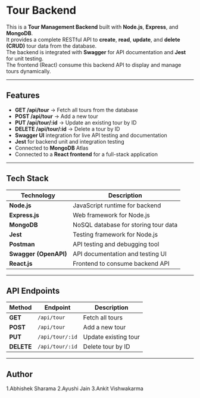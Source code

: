 #  Tour  Backend

This is a **Tour Management Backend** built with **Node.js**, **Express**, and **MongoDB**.  
It provides a complete RESTful API to **create**, **read**, **update**, and **delete (CRUD)** tour data from the database.  
The backend is integrated with **Swagger** for API documentation and **Jest** for unit testing.  
The frontend (React) consume this backend API to display and manage tours dynamically.

---

##  Features

-  **GET /api/tour** → Fetch all tours from the database  
-  **POST /api/tour** → Add a new tour  
-  **PUT /api/tour/:id** → Update an existing tour by ID  
-  **DELETE /api/tour/:id** → Delete a tour by ID  
-  **Swagger UI** integration for live API testing and documentation  
-  **Jest** for backend unit and integration testing  
-  Connected to **MongoDB** Atlas  
-  Connected to a **React frontend** for a full-stack application

---

## Tech Stack

| Technology | Description |
|-------------|-------------|
| **Node.js** | JavaScript runtime for backend |
| **Express.js** | Web framework for Node.js |
| **MongoDB** | NoSQL database for storing tour data |
| **Jest** | Testing framework for Node.js |
| **Postman** | API testing and debugging tool |
| **Swagger (OpenAPI)** | API documentation and testing UI |
| **React.js** | Frontend to consume backend API |

-----


## API Endpoints

| Method     | Endpoint        | Description             |
| ---------- | -----------     | ----------------------- |
| **GET**    | `/api/tour`     | Fetch all tours         |
| **POST**   | `/api/tour`     | Add a new tour          |
| **PUT**    | `/api/tour/:id` | Update existing tour    |
| **DELETE** | `/api/tour/:id` | Delete tour by ID       |


-----

## Author
1.Abhishek Sharama
2.Ayushi Jain
3.Ankit Vishwakarma


